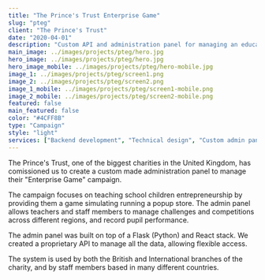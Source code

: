 ```yaml
---
title: "The Prince's Trust Enterprise Game"
slug: "pteg"
client: "The Prince's Trust"
date: "2020-04-01"
description: "Custom API and administration panel for managing an educational programme for school children"
main_image: ../images/projects/pteg/hero.jpg
hero_image: ../images/projects/pteg/hero.jpg
hero_image_mobile: ../images/projects/pteg/hero-mobile.jpg
image_1: ../images/projects/pteg/screen1.png
image_2: ../images/projects/pteg/screen2.png
image_1_mobile: ../images/projects/pteg/screen1-mobile.png
image_2_mobile: ../images/projects/pteg/screen2-mobile.png
featured: false
main_featured: false
color: "#4CFF8B"
type: "Campaign"
style: "light"
services: ["Backend development", "Technical design", "Custom admin panel", "Custom API"]
---
```

The Prince's Trust, one of the biggest charities in the United Kingdom, has
comissioned us to create a custom made administration panel to manage their
"Enterprise Game" campaign.

The campaign focuses on teaching school children entrepreneurship by providing
them a game simulating running a popup store. The admin panel allows teachers
and staff members to manage challenges and competitions across different
regions, and record pupil performance.

The admin panel was built on top of a Flask (Python) and React stack. We created
a proprietary API to manage all the data, allowing flexible access.

The system is used by both the British and International branches of the
charity, and by staff members based in many different countries.
